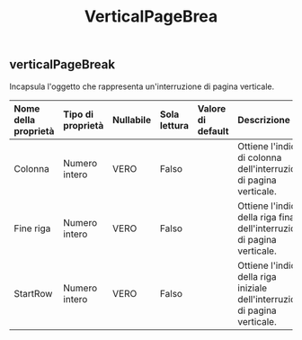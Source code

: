 ﻿---
title: VerticalPageBrea
second_title: Aspose.Cells Cloud Documen
type: docs
url: /it/specification/model/verticalpagebreak/
description: "Aspose.Cells Specifica del modello cloud: VerticalPageBreak. Gestisci facilmente Excel e altri fogli di calcolo con funzionalità come apertura, generazione, modifica, divisione, unione, confronto e conversione"
kwords: Excel, Office, Foglio di calcolo, Cloud REST API, VerticalPageBreak
weight: 50
---
## **verticalPageBreak**

 Incapsula l'oggetto che rappresenta un'interruzione di pagina verticale.

| Nome della proprietà| Tipo di proprietà| Nullabile| Sola lettura| Valore di default| Descrizione|
|:- |:- |:- |:- |:- |:- |
| Colonna| Numero intero| VERO| Falso|| Ottiene l'indice di colonna dell'interruzione di pagina verticale.|
| Fine riga| Numero intero| VERO| Falso|| Ottiene l'indice della riga finale dell'interruzione di pagina verticale.|
| StartRow| Numero intero| VERO| Falso|| Ottiene l'indice della riga iniziale dell'interruzione di pagina verticale.|

